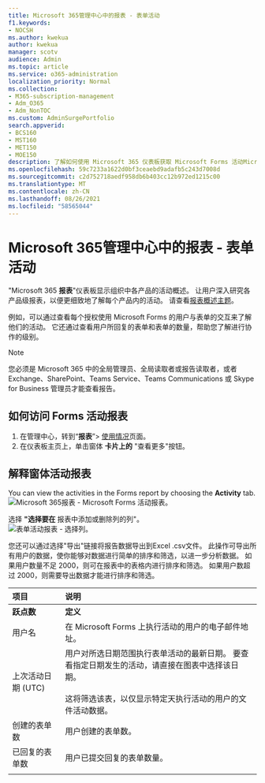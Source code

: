 ```yaml
---
title: Microsoft 365管理中心中的报表 - 表单活动
f1.keywords:
- NOCSH
ms.author: kwekua
author: kwekua
manager: scotv
audience: Admin
ms.topic: article
ms.service: o365-administration
localization_priority: Normal
ms.collection:
- M365-subscription-management
- Adm_O365
- Adm_NonTOC
ms.custom: AdminSurgePortfolio
search.appverid:
- BCS160
- MST160
- MET150
- MOE150
description: 了解如何使用 Microsoft 365 仪表板获取 Microsoft Forms 活动Microsoft 365 管理中心。
ms.openlocfilehash: 59c7233a1622d0bf3ceaebd9adafb5c243d7008d
ms.sourcegitcommit: c2d752718aedf958db6b403cc12b972ed1215c00
ms.translationtype: MT
ms.contentlocale: zh-CN
ms.lasthandoff: 08/26/2021
ms.locfileid: "58565044"
---
```

# <a name="microsoft-365-reports-in-the-admin-center---forms-activity"></a>Microsoft 365管理中心中的报表 - 表单活动

"Microsoft 365 **报表**"仪表板显示组织中各产品的活动概述。 让用户深入研究各产品级报表，以便更细致地了解每个产品内的活动。 请查看[报表概述主题](activity-reports.md)。
  
例如，可以通过查看每个授权使用 Microsoft Forms 的用户与表单的交互来了解他们的活动。 它还通过查看用户所回复的表单和表单的数量，帮助您了解进行协作的级别。
  
> [!NOTE]
> 您必须是 Microsoft 365 中的全局管理员、全局读取者或报告读取者，或者 Exchange、SharePoint、Teams Service、Teams Communications 或 Skype for Business 管理员才能查看报告。  
 
## <a name="how-to-get-to-the-forms-activity-report"></a>如何访问 Forms 活动报表

1. 在管理中心，转到“**报表**”\> <a href="https://go.microsoft.com/fwlink/p/?linkid=2074756" target="_blank">使用情况</a>页面。 
2. 在仪表板主页上，单击窗体 **卡片上的** "查看更多"按钮。
  
## <a name="interpret-the-forms-activity-report"></a>解释窗体活动报表

You can view the activities in the Forms report by choosing the **Activity** tab.<br/>![Microsoft 365报表 - Microsoft Forms 活动报表。](../../media/275fb0a1-b9d9-4233-8aaf-e7df73cc705f.png)

选择 **"选择要在** 报表中添加或删除列的列"。  <br/> ![表单活动报表 - 选择列。](../../media/0c9b0b69-5dc7-43ea-8e2c-54407b6ce2ab.png)

您还可以通过选择"导出"链接将报告数据导出到Excel .csv文件。  此操作可导出所有用户的数据，使你能够对数据进行简单的排序和筛选，以进一步分析数据。 如果用户数量不足 2000，则可在报表中的表格内进行排序和筛选。 如果用户数超过 2000，则需要导出数据才能进行排序和筛选。 
  
|项目|说明|
|:-----|:-----|
|**跃点数**|**定义**|
|用户名  <br/> |在 Microsoft Forms 上执行活动的用户的电子邮件地址。  <br/> |
|上次活动日期 (UTC)   <br/> |用户对所选日期范围执行表单活动的最新日期。 要查看指定日期发生的活动，请直接在图表中选择该日期。<br/><br/>这将筛选该表，以仅显示特定天执行活动的用户的文件活动数据。  <br/> |
|创建的表单数  <br/> |用户创建的表单数。   <br/> |
|已回复的表单数  <br/> |用户已提交回复的表单数量。|
|||
